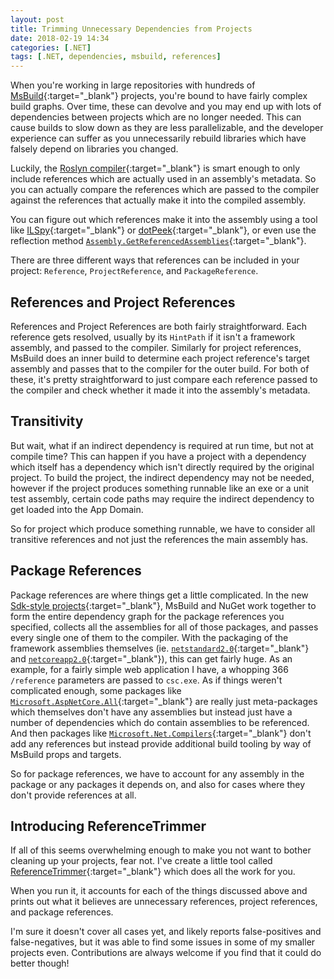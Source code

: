 ```yaml
---
layout: post
title: Trimming Unnecessary Dependencies from Projects
date: 2018-02-19 14:34
categories: [.NET]
tags: [.NET, dependencies, msbuild, references]
---
```

When you're working in large repositories with hundreds of [MsBuild](https://github.com/Microsoft/msbuild){:target="_blank"} projects, you're bound to have fairly complex build graphs. Over time, these can devolve and you may end up with lots of dependencies between projects which are no longer needed. This can cause builds to slow down as they are less parallelizable, and the developer experience can suffer as you unnecessarily rebuild libraries which have falsely depend on libraries you changed.

Luckily, the [Roslyn compiler](https://github.com/dotnet/roslyn){:target="_blank"} is smart enough to only include references which are actually used in an assembly's metadata. So you can actually compare the references which are passed to the compiler against the references that actually make it into the compiled assembly.

You can figure out which references make it into the assembly using a tool like [ILSpy](http://www.ilspy.net/){:target="_blank"} or [dotPeek](https://www.jetbrains.com/decompiler/){:target="_blank"}, or even use the reflection method [`Assembly.GetReferencedAssemblies`](https://docs.microsoft.com/en-us/dotnet/api/system.reflection.assembly.getreferencedassemblies?view=netstandard-2.0){:target="_blank"}.

There are three different ways that references can be included in your project: `Reference`, `ProjectReference`, and `PackageReference`.

## References and Project References
References and Project References are both fairly straightforward. Each reference gets resolved, usually by its `HintPath` if it isn't a framework assembly, and passed to the compiler. Similarly for project references, MsBuild does an inner build to determine each project reference's target assembly and passes that to the compiler for the outer build. For both of these, it's pretty straightforward to just compare each reference passed to the compiler and check whether it made it into the assembly's metadata.

## Transitivity
But wait, what if an indirect dependency is required at run time, but not at compile time? This can happen if you have a project with a dependency which itself has a dependency which isn't directly required by the original project. To build the project, the indirect dependency may not be needed, however if the project produces something runnable like an exe or a unit test assembly, certain code paths may require the indirect dependency to get loaded into the App Domain.

So for project which produce something runnable, we have to consider all transitive references and not just the references the main assembly has.

## Package References
Package references are where things get a little complicated. In the new [Sdk-style projects](https://docs.microsoft.com/en-us/visualstudio/msbuild/how-to-use-project-sdk){:target="_blank"}, MsBuild and NuGet work together to form the entire dependency graph for the package references you specified, collects all the assemblies for all of those packages, and passes every single one of them to the compiler. With the packaging of the framework assemblies themselves (ie. [`netstandard2.0`](https://www.nuget.org/packages/NETStandard.Library/){:target="_blank"} and [`netcoreapp2.0`](https://www.nuget.org/packages/Microsoft.NETCore.App/){:target="_blank"}), this can get fairly huge. As an example, for a fairly simple web application I have, a whopping 366 `/reference` parameters are passed to `csc.exe`. As if things weren't complicated enough, some packages like [`Microsoft.AspNetCore.All`](https://www.nuget.org/packages/Microsoft.AspNetCore.All/){:target="_blank"} are really just meta-packages which themselves don't have any assemblies but instead just have a number of dependencies which do contain assemblies to be referenced. And then packages like [`Microsoft.Net.Compilers`](https://www.nuget.org/packages/Microsoft.Net.Compilers/){:target="_blank"} don't add any references but instead provide additional build tooling by way of MsBuild props and targets.

So for package references, we have to account for any assembly in the package or any packages it depends on, and also for cases where they don't provide references at all.

## Introducing ReferenceTrimmer
If all of this seems overwhelming enough to make you not want to bother cleaning up your projects, fear not. I've create a little tool called [ReferenceTrimmer](https://github.com/dfederm/ReferenceTrimmer){:target="_blank"} which does all the work for you.

When you run it, it accounts for each of the things discussed above and prints out what it believes are unnecessary references, project references, and package references.

I'm sure it doesn't cover all cases yet, and likely reports false-positives and false-negatives, but it was able to find some issues in some of my smaller projects even. Contributions are always welcome if you find that it could do better though!
